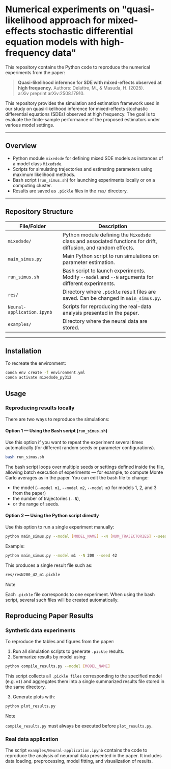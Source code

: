 # Numerical experiments on "quasi-likelihood approach for mixed-effects stochastic differential equation models with high-frequency data"

This repository contains the Python code to reproduce the numerical experiments from the paper:

> **Quasi-likelihood inference for SDE with mixed-effects observed at high frequency.**
> Authors: Delattre, M., & Masuda, H. (2025).  
> arXiv preprint arXiv:2508.17910.

This repository provides the simulation and estimation framework used in our study on quasi-likelihood inference for mixed-effects stochastic differential equations (SDEs) observed at high frequency.
The goal is to evaluate the finite-sample performance of the proposed estimators under various model settings.

---

## Overview

- Python module `mixedsde` for defining mixed SDE models as instances of a model class `Mixedsde`.  
- Scripts for simulating trajectories and estimating parameters using maximum likelihood methods.  
- Bash script (`run_simus.sh`) for launching experiments locally or on a computing cluster.  
- Results are saved as `.pickle` files in the `res/` directory.

---

## Repository Structure

| File/Folder                | Description |
|----------------------------|------------|
| `mixedsde/`                | Python module defining the `Mixedsde` class and associated functions for drift, diffusion, and random effects. |
| `main_simus.py`            | Main Python script to run simulations on parameter estimation. |
| `run_simus.sh`             | Bash script to launch experiments. Modify `--model` and `--N` arguments for different experiments. |
| `res/`                     | Directory where `.pickle` result files are saved. Can be changed in `main_simus.py`. |
| `Neural-application.ipynb` | Scripts for reproducing the real-data analysis presented in the paper. |
| `examples/`                | Directory where the neural data are stored. |
---

## Installation

To recreate the environment:

```bash
conda env create -f environment.yml
conda activate mixedsde_py312
```

## Usage

### Reproducing results locally

There are two ways to reproduce the simulations:

#### Option 1 — Using the Bash script (`run_simus.sh`)

Use this option if you want to repeat the experiment several times automatically (for different random seeds or parameter configurations).

```bash
bash run_simus.sh
```

The bash script loops over multiple seeds or settings defined inside the file, allowing batch execution of experiments — for example, to compute Monte Carlo averages as in the paper.
You can edit the bash file to change:
- the model (`--model m1`, `--model m2`, `--model m3` for models 1, 2, and 3 from the paper)
- the number of trajectories (`--N`),
- or the range of seeds.

#### Option 2 — Using the Python script directly

Use this option to run a single experiment manually:

```bash
python main_simus.py --model [MODEL_NAME] --N [NUM_TRAJECTORIES] --seed [SEED]
```

Example:

```bash
python main_simus.py --model m1 --N 200 --seed 42
```

This produces a single result file such as:

```bash
res/resN200_42_m1.pickle
```

>[!NOTE]
> Each `.pickle` file corresponds to one experiment.
> When using the bash script, several such files will be created automatically.


## Reproducing Paper Results

### Synthetic data experiments

To reproduce the tables and figures from the paper:

1. Run all simulation scripts to generate `.pickle` results.
2. Summarize results by model using:
```bash
python compile_results.py --model [MODEL_NAME]
```
This script collects all `.pickle files` corresponding to the specified model (e.g. `m1`) and aggregates them into a single summarized results file stored in the same directory.

3. Generate plots with:
```bash
python plot_results.py
```
> [!NOTE]
> `compile_results.py` must always be executed before `plot_results.py`.

### Real data application

The script `examples/Neural-application.ipynb` contains the code to reproduce the analysis of neuronal data presented in the paper. It includes data loading, preprocessing, model fitting, and visualization of results.